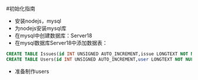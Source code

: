 #初始化指南
+ 安装nodejs，mysql
+ 为nodejs安装mysql库
+ 在mysql中创建数据库：Server18
+ 在mysql数据库Server18中添加数据表：
```SQL
CREATE TABLE Issues(id INT UNSIGNED AUTO_INCREMENT,issue LONGTEXT NOT NULL,PRIMARY KEY (id))ENGINE=InnoDB DEFAULT CHARSET=utf8;
CREATE TABLE Users(id INT UNSIGNED AUTO_INCREMENT,user LONGTEXT NOT NULL,pswd LONGTEXT NOT NULL,PRIMARY KEY (id))ENGINE=InnoDB DEFAULT CHARSET=utf8;
```
+ 准备制作users